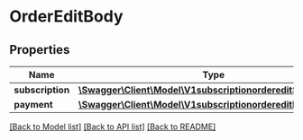 # OrderEditBody

## Properties
Name | Type | Description | Notes
------------ | ------------- | ------------- | -------------
**subscription** | [**\Swagger\Client\Model\V1subscriptionordereditSubscription**](V1subscriptionordereditSubscription.md) |  | 
**payment** | [**\Swagger\Client\Model\V1subscriptionordereditPayment**](V1subscriptionordereditPayment.md) |  | 

[[Back to Model list]](../../README.md#documentation-for-models) [[Back to API list]](../../README.md#documentation-for-api-endpoints) [[Back to README]](../../README.md)


